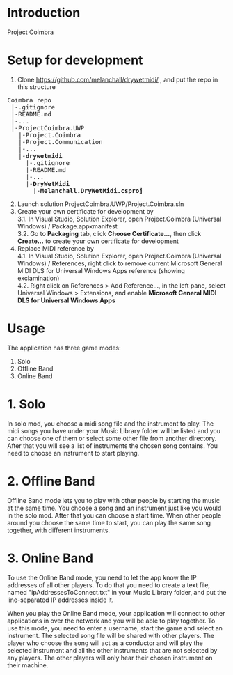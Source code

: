 # Introduction 
Project Coimbra 

# Setup for development
1. Clone https://github.com/melanchall/drywetmidi/  , and put the repo in this structure 
<pre>
Coimbra repo  
 |-.gitignore  
 |-README.md  
 |-...  
 |-ProjectCoimbra.UWP  
   |-Project.Coimbra  
   |-Project.Communication
   |-...  
   |-<b>drywetmidi</b>
	 |-.gitignore  
	 |-README.md  
	 |-...
	 |-<b>DryWetMidi</b>
	   |-<b>Melanchall.DryWetMidi.csproj</b>
</pre>
2. Launch solution ProjectCoimbra.UWP/Project.Coimbra.sln
3. Create your own certificate for development by  
3.1. In Visual Studio, Solution Explorer, open Project.Coimbra (Universal Windows) / Package.appxmanifest   
3.2. Go to <b>Packaging</b> tab, click <b>Choose Certificate...</b>, then click <b>Create...</b> to create your own certificate for development  
4. Replace MIDI reference by  
4.1. In Visual Studio, Solution Explorer, open Project.Coimbra (Universal Windows) / References, right click to remove current Microsoft General MIDI DLS for Universal Windows Apps reference (showing exclamination)    
4.2. Right click on References > Add Reference..., in the left pane, select Universal Windows > Extensions, and enable <b>Microsoft General MIDI DLS for Universal Windows Apps</b>

# Usage
The application has three game modes:
1.	Solo
2.	Offline Band
3.	Online Band

# 1. Solo
In solo mod, you choose a midi song file and the instrument to play. 
The midi songs you have under your Music Library folder will be listed and you can choose one of them or select some other file from another directory. 
After that you will see a list of instruments the chosen song contains. You need to choose an instrument to start playing.

# 2. Offline Band
Offline Band mode lets you to play with other people by starting the music at the same time. You choose a song and an instrument just like you would in the solo mod.
After that you can choose a start time. When other people around you choose the same time to start, you can play the same song together, with different instruments.

# 3. Online Band
To use the Online Band mode, you need to let the app know the IP addresses of all other players. 
To do that you need to create a text file, named "ipAddressesToConnect.txt" in your Music Library folder, and put the line-separated IP addresses inside it. 

When you play the Online Band mode, your application will connect to other applications in over the network and you will be able to play together. 
To use this mode, you need to enter a username, start the game and select an instrument. 
The selected song file will be shared with other players. 
The player who choose the song will act as a conductor and will play the selected instrument and all the other instruments that are not selected by any players. 
The other players will only hear their chosen instrument on their machine.